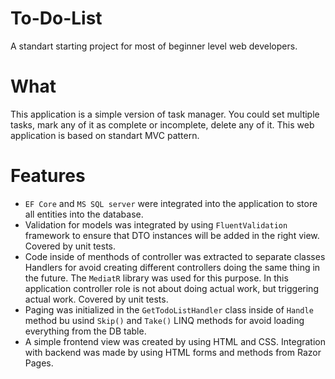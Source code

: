 # To-Do-List
A standart starting project for most of beginner level web developers. 

# What
This application is a simple version of task manager. You could set multiple tasks, mark any of it as complete or incomplete, delete any of it. This web application is based on 
standart MVC pattern.

# Features
* ```EF Core``` and ```MS SQL server``` were integrated into the application to store all entities into the database.
* Validation for models was integrated by using ```FluentValidation``` framework to ensure that DTO instances will be added in the right view. Covered by unit tests.
* Code inside of menthods of controller was extracted to separate classes Handlers for avoid creating different controllers doing the same thing in the future. The ```MediatR``` library
was used for this purpose. In this application controller role is not about doing actual work, but triggering actual work. Covered by unit tests.
* Paging was initialized in the ```GetTodoListHandler``` class inside of ```Handle``` method bu usind ```Skip()``` and ```Take()``` LINQ methods for avoid loading everything from the DB table.
* A simple frontend view was created by using HTML and CSS. Integration with backend was made by using HTML forms and methods from Razor Pages.
